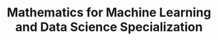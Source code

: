 ---
title: 'Mathematics for Machine Learning and Data Science Specialization'
entity: 'Coursera'
pubDate: 2024-01-01
---